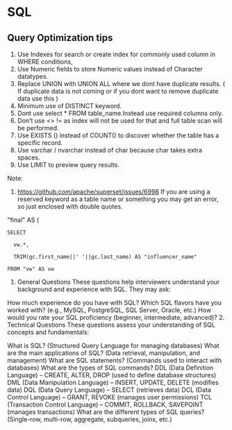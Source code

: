 # SQL
## Query Optimization tips

1. Use Indexes for search or create index for commonly used column in WHERE conditions,
2. Use Numeric fields to store Numeric values instead of Character datatypes.
3. Replace UNION with UNION ALL where we dont have duplicate results. ( If duplicate data is not coming or if you dont want to remove duplicate data use this )
4. Minimum use of DISTINCT keyword.
5. Dont use select * FROM table_name.Instead use required columns only.
6. Don’t use <>     !=  as index will not be used for that and full table scan will be performed.
7. Use EXISTS () instead of COUNT() to discover whether the table has a specific record.
8. Use varchar / nvarchar instead of char because char takes extra spaces.
9. Use LIMIT to preview query results.

Note:
1. https://github.com/apache/superset/issues/6998
If you are using a reserved keyword as a table name or something you may get an error, so just enclosed with double quotes.


  "final" AS (
  
    SELECT
    
      vw.*,
      
      TRIM(gc.first_name||' '||gc.last_name) AS "influencer_name"
      
    FROM "vw" AS vw

1. General Questions
These questions help interviewers understand your background and experience with SQL. They may ask:

How much experience do you have with SQL?
Which SQL flavors have you worked with? (e.g., MySQL, PostgreSQL, SQL Server, Oracle, etc.)
How would you rate your SQL proficiency (beginner, intermediate, advanced)?
2. Technical Questions
These questions assess your understanding of SQL concepts and fundamentals:

What is SQL? (Structured Query Language for managing databases)
What are the main applications of SQL? (Data retrieval, manipulation, and management)
What are SQL statements? (Commands used to interact with databases)
What are the types of SQL commands?
DDL (Data Definition Language) – CREATE, ALTER, DROP (used to define database structures)
DML (Data Manipulation Language) – INSERT, UPDATE, DELETE (modifies data)
DQL (Data Query Language) – SELECT (retrieves data)
DCL (Data Control Language) – GRANT, REVOKE (manages user permissions)
TCL (Transaction Control Language) – COMMIT, ROLLBACK, SAVEPOINT (manages transactions)
What are the different types of SQL queries? (Single-row, multi-row, aggregate, subqueries, joins, etc.)
